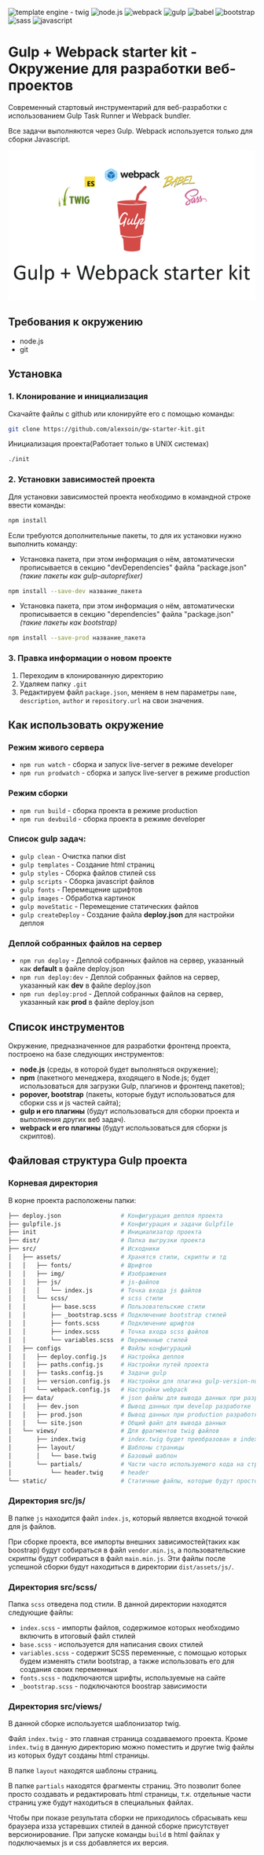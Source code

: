 
![template engine - twig](https://img.shields.io/static/v1?label=template&message=twig&color=%2300A95C&style=for-the-badge)
![node.js](https://img.shields.io/static/v1?label=&message=node&color=%23339933&style=for-the-badge&logo=node.js&logoColor=%23333)
![webpack](https://img.shields.io/static/v1?label=&message=webpack&color=%238DD6F9&style=for-the-badge&logo=webpack&logoColor=%23333)
![gulp](https://img.shields.io/static/v1?label=&message=gulp&color=%23CF4647&style=for-the-badge&logo=gulp&logoColor=%23333)
![babel](https://img.shields.io/static/v1?label=&message=babel&color=%23F9DC3E&style=for-the-badge&logo=babel&logoColor=%23333)
![bootstrap](https://img.shields.io/static/v1?label=&message=bootstrap&color=%237952B3&style=for-the-badge&logo=bootstrap&logoColor=%23333)
![sass](https://img.shields.io/static/v1?label=&message=sass&color=%23CC6699&style=for-the-badge&logo=sass&logoColor=%23333)
![javascript](https://img.shields.io/static/v1?label=&message=js&color=%23F7DF1E&style=for-the-badge&logo=javascript&logoColor=%23333)

# Gulp + Webpack starter kit - Окружение для разработки веб-проектов

Современный стартовый инструментарий для веб-разработки с использованием Gulp Task Runner и Webpack bundler.

Все задачи выполняются через Gulp. Webpack используется только для сборки Javascript.

![](src/assets/img/gwst.png)

## Требования к окружению

- node.js
- git

## Установка

### 1. Клонирование и инициализация

Скачайте файлы с github или клонируйте его c помощью команды:

```bash
git clone https://github.com/alexsoin/gw-starter-kit.git
```

Инициализация проекта(Работает только в UNIX системах)

```bash
./init
```

### 2. Установки зависимостей проекта

Для установки зависимостей проекта необходимо в командной строке ввести команды:

```bash
npm install
```

Если требуются дополнительные пакеты, то для их установки нужно выполнить команду:

- Установка пакета, при этом информация о нём, автоматически прописывается в секцию "devDependencies" файла "package.json" _(такие пакеты как gulp-autoprefixer)_

```bash
npm install --save-dev название_пакета
```

- Установка пакета, при этом информация о нём, автоматически прописывается в секцию "dependencies" файла "package.json" _(такие пакеты как bootstrap)_

```bash
npm install --save-prod название_пакета
```

### 3. Правка информации о новом проекте

1. Переходим в клонированную директорию
2. Удаляем папку `.git`
3. Редактируем файл `package.json`, меняем в нем параметры `name`, `description`, `author` и `repository.url` на свои значения.

## Как использовать окружение

### Режим живого сервера

- `npm run watch` - сборка и запуск live-server в режиме developer
- `npm run prodwatch` - сборка и запуск live-server в режиме production

### Режим сборки

- `npm run build` - сборка проекта в режиме production
- `npm run devbuild` - сборка проекта в режиме developer

### Список gulp задач:

- `gulp clean` - Очистка папки dist
- `gulp templates` - Создание html страниц
- `gulp styles` - Сборка файлов стилей css
- `gulp scripts` - Сборка javascript файлов
- `gulp fonts` - Перемещение шрифтов
- `gulp images` - Обработка картинок
- `gulp moveStatic` - Перемещение статических файлов
- `gulp createDeploy` - Создание файла **deploy.json** для настройки деплоя

### Деплой собранных файлов на сервер

- `npm run deploy` - Деплой собранных файлов на сервер, указанный как **default** в файле deploy.json
- `npm run deploy:dev` - Деплой собранных файлов на сервер, указанный как **dev** в файле deploy.json
- `npm run deploy:prod` - Деплой собранных файлов на сервер, указанный как **prod** в файле deploy.json

## Список инструментов

Окружение, предназначенное для разработки фронтенд проекта, построено на базе следующих инструментов:

- **node.js** (среды, в которой будет выполняться окружение);
- **npm** (пакетного менеджера, входящего в Node.js; будет использоваться для загрузки Gulp, плагинов и фронтенд пакетов);
- **popover, bootstrap** (пакеты, которые будут использоваться для сборки css и js частей сайта);
- **gulp и его плагины** (будут использоваться для сборки проекта и выполнения других веб задач).
- **webpack и его плагины** (будут использоваться для сборки js скриптов).

## Файловая структура Gulp проекта

### Корневая директория

В корне проекта расположены папки:

```bash
├── deploy.json                 # Конфигурация деплоя проекта
├── gulpfile.js                 # Конфигурация и задачи Gulpfile
├── init                        # Инициализатор проекта
├── dist/                       # Папка выгрузки проекта
├── src/                        # Исходники
│   ├── assets/                 # Хранятся стили, скрипты и тд
│   │   ├── fonts/              # Шрифтов
│   │   ├── img/                # Изображения
│   │   ├── js/                 # js-файлов
│   │   │   └── index.js        # Точка входа js файлов
│   │   └── scss/               # scss стили
│   │       ├── base.scss       # Пользовательские стили
│   │       ├── _bootstrap.scss # Подключение bootstrap стилей
│   │       ├── fonts.scss      # Подключение шрифтов
│   │       ├── index.scss      # Точка входа scss файлов
│   │       └── variables.scss  # Переменные стилей
│   ├── configs                 # Файлы конфигураций
│   │   ├── deploy.config.js    # Настройка деплоя
│   │   ├── paths.config.js     # Настройки путей проекта
│   │   ├── tasks.config.js     # Задачи gulp
│   │   ├── version.config.js   # Настройки для плагина gulp-version-number
│   │   └── webpack.config.js   # Настройки webpack
│   ├── data/                   # json файлы для вывода данных при разработке
│   │   ├── dev.json            # Вывод данных при develop разработке
│   │   ├── prod.json           # Вывод данных при production разработке
│   │   └── site.json           # Общий файл для вывода данных
│   └── views/                  # Для фрагментов twig файлов
│       ├── index.twig          # index.twig будет преобразован в index.html страницу
│       ├── layout/             # Шаблоны страницы
│       │   └── base.twig       # Базовый шаблон
│       └── partials/           # Части часто используемого кода на страницах
│           └── header.twig     # header
└── static/                     # Статичные файлы, которые будут просто перенесены в dist
```

### Директория src/js/

В папке `js` находится файл `index.js`, который является входной точкой для js файлов.

При сборке проекта, все импорты внешних зависимостей(таких как boostrap) будут собираться в файл `vendor.min.js`, а пользовательские скрипты будут собираться в файл `main.min.js`. Эти файлы после успешной сборки будут находиться в директории `dist/assets/js/`.

### Директория src/scss/

Папка `scss` отведена под стили. В данной директории находятся следующие файлы:

- `index.scss` - импорты файлов, содержимое которых необходимо включить в итоговый файл стилей
- `base.scss` - используется для написания своих стилей
- `variables.scss` - содержит SCSS переменные, с помощью которых будем изменять стили bootstrap, а также использовать его для создания своих переменных
- `fonts.scss` - подключаются шрифты, используемые на сайте
- `_bootstrap.scss` - подключаются boostrap зависимости

### Директория src/views/

В данной сборке используется шаблонизатор twig.

Файл `index.twig` - это главная страница создаваемого проекта. Кроме `index.twig` в данную директорию можно поместить и другие twig файлы из которых будут созданы html страницы.

В папке `layout` находятся шаблоны страниц.

В папке `partials` находятся фрагменты страниц. Это позволит более просто создавать и редактировать html страницы, т.к. отдельные части страниц уже будут находиться в специальных файлах.

Чтобы при показе результата сборки не приходилось сбрасывать кеш браузера изза устаревших стилей в данной сборке присутствует версионирование. При запуске команды `build` в html файлах у подключаемых js и css добавляется их версия.
